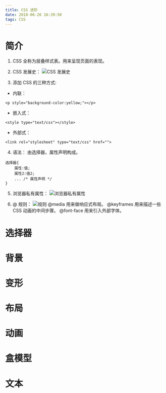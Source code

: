 ```yaml
---
title: CSS 进阶
date: 2018-06-26 16:39:50
tags: CSS
---
```

# 简介
1. CSS 全称为层叠样式表。用来呈现页面的表现。

2. CSS 发展史：
![CSS 发展史](图1.PNG)

3. 添加 CSS 的三种方式:
- 内联：
```
<p style="background-color:yellow;"></p>
```

- 嵌入式：
```
<style type="text/css"></style>
```

- 外部式：
```
<link rel="stylesheet" type="text/css" href="">
```

4. 语法：
由选择器，属性声明构成。
```
选择器{
	属性:值;
	属性2:值2;
	... /* 属性声明 */
}
```

5. 浏览器私有属性：
![浏览器私有属性](图2.PNG) 

6. @ 规则：
![规则](图3.PNG)
@media 用来做响应式布局。
@keyframes 用来描述一些 CSS 动画的中间步骤。
@font-face 用来引入外部字体。

# 选择器

# 背景
# 变形
# 布局
# 动画
# 盒模型
# 文本
